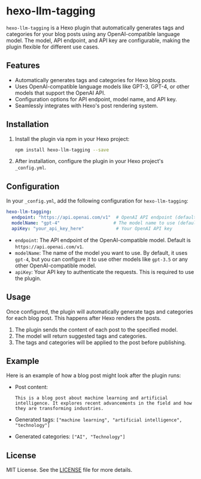 # hexo-llm-tagging

`hexo-llm-tagging` is a Hexo plugin that automatically generates tags and categories for your blog posts using any OpenAI-compatible language model. The model, API endpoint, and API key are configurable, making the plugin flexible for different use cases.

## Features

- Automatically generates tags and categories for Hexo blog posts.
- Uses OpenAI-compatible language models like GPT-3, GPT-4, or other models that support the OpenAI API.
- Configuration options for API endpoint, model name, and API key.
- Seamlessly integrates with Hexo's post rendering system.

## Installation

1. Install the plugin via npm in your Hexo project:

   ```bash
   npm install hexo-llm-tagging --save
   ```

2. After installation, configure the plugin in your Hexo project's `_config.yml`.

## Configuration

In your `_config.yml`, add the following configuration for `hexo-llm-tagging`:

```yaml
hexo-llm-tagging:
  endpoint: "https://api.openai.com/v1"  # OpenAI API endpoint (default is https://api.openai.com/v1)
  modelName: "gpt-4"                    # The model name to use (default is "gpt-4")
  apiKey: "your_api_key_here"            # Your OpenAI API key
```

- `endpoint`: The API endpoint of the OpenAI-compatible model. Default is `https://api.openai.com/v1`.
- `modelName`: The name of the model you want to use. By default, it uses `gpt-4`, but you can configure it to use other models like `gpt-3.5` or any other OpenAI-compatible model.
- `apiKey`: Your API key to authenticate the requests. This is required to use the plugin.

## Usage

Once configured, the plugin will automatically generate tags and categories for each blog post. This happens after Hexo renders the posts.

1. The plugin sends the content of each post to the specified model.
2. The model will return suggested tags and categories.
3. The tags and categories will be applied to the post before publishing.

## Example

Here is an example of how a blog post might look after the plugin runs:

- Post content:
  ```
  This is a blog post about machine learning and artificial intelligence. It explores recent advancements in the field and how they are transforming industries.
  ```

- Generated tags: `["machine learning", "artificial intelligence", "technology"]`
- Generated categories: `["AI", "Technology"]`

## License

MIT License. See the [LICENSE](LICENSE) file for more details.